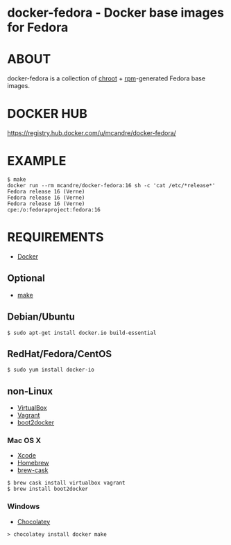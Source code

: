 # docker-fedora - Docker base images for Fedora

# ABOUT

docker-fedora is a collection of [chroot](http://man.cx/chroot) + [rpm](http://man.cx/rpm)-generated Fedora base images.

# DOCKER HUB

https://registry.hub.docker.com/u/mcandre/docker-fedora/

# EXAMPLE

```
$ make
docker run --rm mcandre/docker-fedora:16 sh -c 'cat /etc/*release*'
Fedora release 16 (Verne)
Fedora release 16 (Verne)
Fedora release 16 (Verne)
cpe:/o:fedoraproject:fedora:16
```

# REQUIREMENTS

* [Docker](https://www.docker.com/)

## Optional

* [make](http://www.gnu.org/software/make/)

## Debian/Ubuntu

```
$ sudo apt-get install docker.io build-essential
```

## RedHat/Fedora/CentOS

```
$ sudo yum install docker-io
```

## non-Linux

* [VirtualBox](https://www.virtualbox.org/)
* [Vagrant](https://www.vagrantup.com/)
* [boot2docker](http://boot2docker.io/)

### Mac OS X

* [Xcode](http://itunes.apple.com/us/app/xcode/id497799835?ls=1&mt=12)
* [Homebrew](http://brew.sh/)
* [brew-cask](http://caskroom.io/)

```
$ brew cask install virtualbox vagrant
$ brew install boot2docker
```

### Windows

* [Chocolatey](https://chocolatey.org/)

```
> chocolatey install docker make
```

